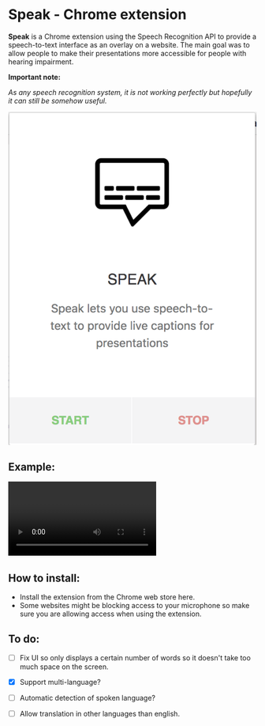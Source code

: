 # Speak - Chrome extension

**Speak** is a Chrome extension using the Speech Recognition API to provide a speech-to-text interface as an overlay on a website.
The main goal was to allow people to make their presentations more accessible for people with hearing impairment.

**Important note:**

*As any speech recognition system, it is not working perfectly but hopefully it can still be somehow useful.*

![screenshot of the interface](speak.png)

## Example:

<video alt="demo video" controls src="./speak.mp4" width="auto"></video>

## How to install:

* Install the extension from the Chrome web store here.
* Some websites might be blocking access to your microphone so make sure you are allowing access when using the extension.

## To do:

- [ ] Fix UI so only displays a certain number of words so it doesn't take too much space on the screen.
- [x] Support multi-language?
- [ ] Automatic detection of spoken language?
- [ ] Allow translation in other languages than english.


